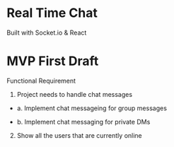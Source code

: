 # Real Time Chat

Built with Socket.io & React

# MVP First Draft

Functional Requirement

1. Project needs to handle chat messages

- a. Implement chat messageing for group messages

- b. Implement chat messaging for private DMs

2. Show all the users that are currently online
